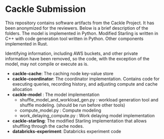 # Cackle Submission

This repository contains software artifacts from the Cackle Project. It has been anonymized for the reviewers. Below is a brief description of the folders. The model is implemented in Python. Modified Starling is written in C++ with code generation tool written in Python. Other components implemented in Rust. 

Identifying information, including AWS buckets, and other private information have been removed, so the code, with the exception of the model, may not compile or execute as is. 

- **cackle-cache**: The caching node key-value store
- **cackle-coordinator**: The coordinator implementation. Contains code for executing queries, recording history, and adjusting compute and cache allocation
- **cackle-model** : The model implementation
	- shuffle\_model\_and\_workload\_gen.py : workload generation tool and shuffle modeling. (should be run before other tools)
	- compute\_model.py : Compute modeling
	- work\_delaying\_compute.py : Work delaying model implementation
- **cackle-starling**: The modified Starling implementation that allows shuffling through the cache nodes. 
- **databricks-experiment**: Databricks experiment code



